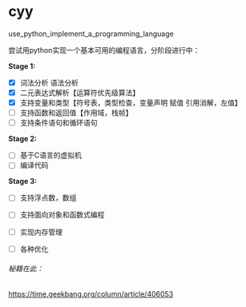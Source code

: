 # cyy
use_python_implement_a_programming_language

尝试用python实现一个基本可用的编程语言，分阶段进行中：

**Stage 1:**

- [x] 词法分析 语法分析
- [x] 二元表达式解析【运算符优先级算法】
- [x] 支持变量和类型【符号表，类型检查，变量声明 赋值 引用消解，左值】
- [ ] 支持函数和返回值【作用域，栈帧】
- [ ] 支持条件语句和循环语句

**Stage 2:**

- [ ] 基于C语言的虚拟机
- [ ] 编译代码

**Stage 3:**

- [ ] 支持浮点数，数组
- [ ] 支持面向对象和函数式编程
- [ ] 实现内存管理
- [ ] 各种优化



###### 秘籍在此：

https://time.geekbang.org/column/article/406053
